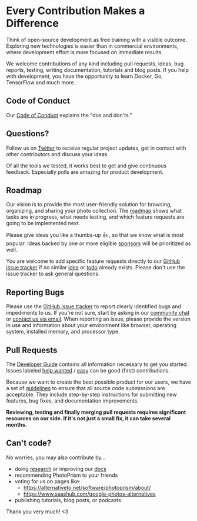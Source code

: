 # Every Contribution Makes a Difference

Think of open-source development as free training with a visible outcome.
Exploring new technologies is easier than in commercial environments,
where development effort is more focused on immediate results.

We welcome contributions of any kind including pull requests, ideas, bug reports,
testing, writing documentation, tutorials and blog posts. If you help with development,
you have the opportunity to learn Docker, Go, TensorFlow and much more.

## Code of Conduct ##

Our [Code of Conduct](CODE_OF_CONDUCT.md) explains the "dos and don'ts."

## Questions? ##

Follow us on [Twitter](https://twitter.com/photoprism_app) to receive regular project updates, 
get in contact with other contributors and discuss your ideas.

Of all the tools we tested, it works best to get and give continuous feedback. 
Especially polls are amazing for product development.

## Roadmap ##

Our vision is to provide the most user-friendly solution for browsing, organizing, and sharing your photo collection.
The [roadmap](https://github.com/photoprism/photoprism/projects/5) shows what tasks are in progress, 
what needs testing, and which feature requests are going to be implemented next.

Please give ideas you like a thumbs-up 👍  , so that we know what is most popular.
Ideas backed by one or more eligible [sponsors](SPONSORS.md) will be prioritized as well.

You are welcome to add specific feature requests directly to our [GitHub issue tracker](https://github.com/photoprism/photoprism/issues)
if no similar [idea](https://github.com/photoprism/photoprism/labels/idea)
or [todo](https://github.com/photoprism/photoprism/labels/todo) already exists.
Please don't use the issue tracker to ask general questions.

## Reporting Bugs ##

Please use the [GitHub issue tracker](https://github.com/photoprism/photoprism/issues) to report clearly identified bugs and impediments to us.
If you're not sure, start by asking in our [community chat](https://gitter.im/browseyourlife/community) or [contact us via email](mailto:help@photoprism.app).
When reporting an issue, please provide the version in use and information about your environment like browser, operating system, installed memory, and processor type.

## Pull Requests ##

The [Developer Guide](https://docs.photoprism.app/developer-guide/) contains all information 
necessary to get you started.
Issues labeled [help wanted](https://github.com/photoprism/photoprism/labels/help%20wanted) /
[easy](https://github.com/photoprism/photoprism/labels/easy) can be good (first) contributions.

Because we want to create the best possible product for our users, 
we have a set of [guidelines](https://docs.photoprism.app/developer-guide/pull-requests) 
to ensure that all source code submissions are acceptable.
They include step-by-step instructions for submitting new features, 
bug fixes, and documentation improvements.

**Reviewing, testing and finally merging pull requests requires significant resources 
on our side. If it's not just a small fix, it can take several months.**

## Can't code? ##

No worries, you may also contribute by...

* doing [research](https://github.com/photoprism/photoprism/issues?q=is%3Aopen+is%3Aissue+label%3Aresearch) or improving our [docs](https://github.com/photoprism/photoprism/issues?q=is%3Aopen+is%3Aissue+label%3Adocs)
* recommending PhotoPrism to your friends
* voting for us on pages like:
   * https://alternativeto.net/software/photoprism/about/
   * https://www.saashub.com/google-photos-alternatives
* publishing tutorials, blog posts, or podcasts

Thank you very much! <3





